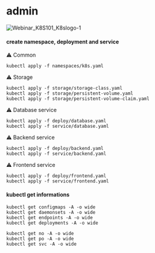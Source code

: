 # admin
![Webinar_K8S101_K8slogo-1](https://user-images.githubusercontent.com/26479/113612862-aaadd080-9650-11eb-83db-7a3103293c3c.png)

#### create namespace, deployment and service

⚠️ Common

```
kubectl apply -f namespaces/k8s.yaml
```
⚠️ Storage

```
kubectl apply -f storage/storage-class.yaml
kubectl apply -f storage/persistent-volume.yaml
kubectl apply -f storage/persistent-volume-claim.yaml
```

⚠️ Database service

```
kubectl apply -f deploy/database.yaml
kubectl apply -f service/database.yaml
```

⚠️ Backend service

```
kubectl apply -f deploy/backend.yaml
kubectl apply -f service/backend.yaml
```

⚠️ Frontend service

```
kubectl apply -f deploy/frontend.yaml
kubectl apply -f service/frontend.yaml
```

#### kubectl get informations

```
kubectl get configmaps -A -o wide
kubectl get daemonsets -A -o wide
kubectl get endpoints -A -o wide
kubectl get deployments -A -o wide
```

```
kubectl get no -A -o wide
kubectl get po -A -o wide
kubectl get svc -A -o wide
```
